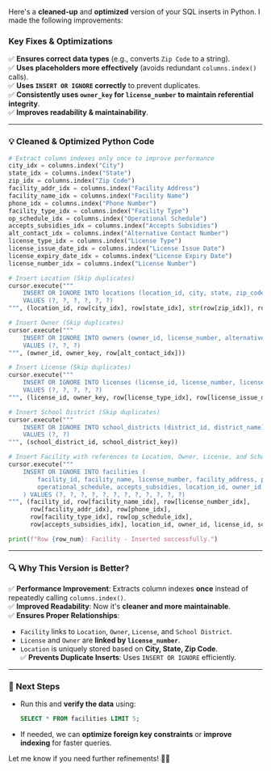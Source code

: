 Here's a **cleaned-up** and **optimized** version of your SQL inserts in Python. I made the following improvements:

### **Key Fixes & Optimizations**

✅ **Ensures correct data types** (e.g., converts `Zip Code` to a string).  
✅ **Uses placeholders more effectively** (avoids redundant `columns.index()` calls).  
✅ **Uses `INSERT OR IGNORE` correctly** to prevent duplicates.  
✅ **Consistently uses `owner_key` for `license_number` to maintain referential integrity**.  
✅ **Improves readability & maintainability**.

---

### **💡 Cleaned & Optimized Python Code**

```python
# Extract column indexes only once to improve performance
city_idx = columns.index("City")
state_idx = columns.index("State")
zip_idx = columns.index("Zip Code")
facility_addr_idx = columns.index("Facility Address")
facility_name_idx = columns.index("Facility Name")
phone_idx = columns.index("Phone Number")
facility_type_idx = columns.index("Facility Type")
op_schedule_idx = columns.index("Operational Schedule")
accepts_subsidies_idx = columns.index("Accepts Subsidies")
alt_contact_idx = columns.index("Alternative Contact Number")
license_type_idx = columns.index("License Type")
license_issue_date_idx = columns.index("License Issue Date")
license_expiry_date_idx = columns.index("License Expiry Date")
license_number_idx = columns.index("License Number")

# Insert Location (Skip duplicates)
cursor.execute("""
    INSERT OR IGNORE INTO locations (location_id, city, state, zip_code, facility_address, facility_name)
    VALUES (?, ?, ?, ?, ?, ?)
""", (location_id, row[city_idx], row[state_idx], str(row[zip_idx]), row[facility_addr_idx], row[facility_name_idx]))

# Insert Owner (Skip duplicates)
cursor.execute("""
    INSERT OR IGNORE INTO owners (owner_id, license_number, alternative_contact_number)
    VALUES (?, ?, ?)
""", (owner_id, owner_key, row[alt_contact_idx]))

# Insert License (Skip duplicates)
cursor.execute("""
    INSERT OR IGNORE INTO licenses (license_id, license_number, license_type, license_issue_date, license_expiry_date)
    VALUES (?, ?, ?, ?, ?)
""", (license_id, owner_key, row[license_type_idx], row[license_issue_date_idx], row[license_expiry_date_idx]))

# Insert School District (Skip duplicates)
cursor.execute("""
    INSERT OR IGNORE INTO school_districts (district_id, district_name)
    VALUES (?, ?)
""", (school_district_id, school_district_key))

# Insert Facility with references to Location, Owner, License, and School District
cursor.execute("""
    INSERT OR IGNORE INTO facilities (
        facility_id, facility_name, license_number, facility_address, phone_number, facility_type,
        operational_schedule, accepts_subsidies, location_id, owner_id, license_id, school_district_id
    ) VALUES (?, ?, ?, ?, ?, ?, ?, ?, ?, ?, ?, ?)
""", (facility_id, row[facility_name_idx], row[license_number_idx],
      row[facility_addr_idx], row[phone_idx],
      row[facility_type_idx], row[op_schedule_idx],
      row[accepts_subsidies_idx], location_id, owner_id, license_id, school_district_id))

print(f"Row {row_num}: Facility - Inserted successfully.")
```

---

### **🔍 Why This Version is Better?**

✅ **Performance Improvement**: Extracts column indexes **once** instead of repeatedly calling `columns.index()`.  
✅ **Improved Readability**: Now it's **cleaner and more maintainable**.  
✅ **Ensures Proper Relationships**:

- `Facility` links to `Location`, `Owner`, `License`, and `School District`.
- `License` and `Owner` are **linked by `license_number`**.
- `Location` is uniquely stored based on **City, State, Zip Code**.  
    ✅ **Prevents Duplicate Inserts**: Uses `INSERT OR IGNORE` efficiently.

---

### **🚀 Next Steps**

- Run this and **verify the data** using:
    
    ```sql
    SELECT * FROM facilities LIMIT 5;
    ```
    
- If needed, we can **optimize foreign key constraints** or **improve indexing** for faster queries.

Let me know if you need further refinements! 🚀🔥